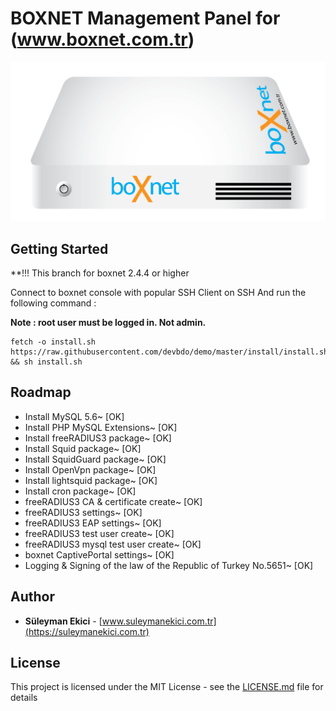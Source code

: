 # BOXNET Management Panel for (www.boxnet.com.tr)
![BOXNET](boxnet.png)
## Getting Started



**!!! This branch for boxnet 2.4.4 or higher

Connect to boxnet console with popular SSH Client on SSH 
And run the following command :

**Note : root user must be logged in. Not admin.**

```
fetch -o install.sh https://raw.githubusercontent.com/devbdo/demo/master/install/install.sh && sh install.sh
```


## Roadmap
* Install MySQL 5.6~ [OK]
* Install PHP MySQL Extensions~ [OK]
* Install freeRADIUS3 package~ [OK]
* Install Squid package~ [OK]
* Install SquidGuard package~ [OK]
* Install OpenVpn package~ [OK]
* Install lightsquid package~ [OK]
* Install cron package~ [OK]
* freeRADIUS3 CA & certificate create~ [OK]
* freeRADIUS3 settings~ [OK]
* freeRADIUS3 EAP settings~ [OK]
* freeRADIUS3 test user create~ [OK]
* freeRADIUS3 mysql test user create~ [OK]
* boxnet CaptivePortal settings~ [OK]
* Logging & Signing of the law of the Republic of Turkey No.5651~ [OK]


## Author

* **Süleyman Ekici**  - [www.suleymanekici.com.tr](https://suleymanekici.com.tr)

## License

This project is licensed under the MIT License - see the [LICENSE.md](LICENSE.md) file for details

